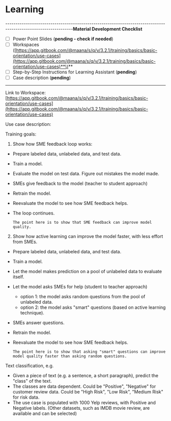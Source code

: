 # Learning

---------------------------------------------------------------------------------------------------------------**Material Development Checklist**

* [ ] Power Point Slides \(**pending - check if needed**\)
* [ ] Workspaces \([https://app.gitbook.com/@maana/s/q/v/3.2.1/training/basics/basic-orientation/use-cases](https://app.gitbook.com/@maana/s/q/v/3.2.1/training/basics/basic-orientation/use-cases)**\)**
* [ ] Step-by-Step Instructions for Learning Assistant \(**pending**\)
* [ ] Case description \(**pending**\)

---------------------------------------------------------------------------------------------------------------

Link to Workspace: [https://app.gitbook.com/@maana/s/q/v/3.2.1/training/basics/basic-orientation/use-cases](https://app.gitbook.com/@maana/s/q/v/3.2.1/training/basics/basic-orientation/use-cases)



Use case description: 



Training goals:

1. Show how SME feedback loop works:

* Prepare labeled data, unlabeled data, and test data. 
* Train a model.
* Evaluate the model on test data. Figure out mistakes the model made. 
* SMEs give feedback to the model \(teacher to student approach\) 
* Retrain the model. 
* Reevaluate the model to see how SME feedback helps.
* The loop continues.

      The point here is to show that SME feedback can improve model quality.

2. Show how active learning can improve the model faster, with less effort from SMEs.

* Prepare labeled data, unlabeled data, and test data. 
* Train a model.
* Let the model makes prediction on a pool of unlabeled data to evaluate itself. 
* Let the model asks SMEs for help \(student to teacher approach\)
  * option 1: the model asks random questions from the pool of unlabeled data. 
  * option 2: the model asks "smart" questions \(based on active learning technique\).
* SMEs answer questions. 
* Retrain the model. 
* Reevaluate the model to see how SME feedback helps.

      The point here is to show that asking "smart" questions can improve model quality faster than asking random questions. 



Text classification, e.g. 

* Given a piece of text \(e.g. a sentence, a short paragraph\), predict the "class" of the text. 
* The classes are data dependent. Could be "Positive", "Negative" for customer review data. Could be "High Risk", "Low Risk", "Medium Risk" for risk data. 
* The use case is populated with 1000 Yelp reviews, with Positive and Negative labels. \(Other datasets, such as IMDB movie review, are available and can be selected\)



